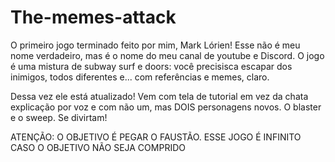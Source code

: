 # The-memes-attack

O primeiro jogo terminado feito por mim, Mark Lórien! Esse não é meu nome verdadeiro, mas é o nome do meu canal de youtube e Discord.
O jogo é uma mistura de subway surf e doors: você precisisca escapar dos inimigos, todos diferentes e... com referências e memes, claro.

Dessa vez ele está atualizado! Vem com tela de tutorial em vez da chata explicação por voz e com não um, mas DOIS personagens novos. 
O blaster e o sweep. Se divirtam!

ATENÇÃO: O OBJETIVO É PEGAR O FAUSTÃO. ESSE JOGO É INFINITO CASO O OBJETIVO NÃO SEJA COMPRIDO
